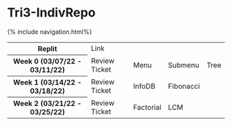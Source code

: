 <h1> Tri3-IndivRepo </h1>
{% include navigation.html%}

<table>
  <tr>
    <th>Replit</th>
    <td><a src="https://replit.com/@AlexDo8/Tri3-IndivRepo">Link</a>
  <tr>
    <th>Week 0 (03/07/22 - 03/11/22)</th>
    <td><a src="https://github.com/willcyber/tri3/issues/4">Review Ticket</a></td>
    <td><a src="https://alexd017.github.io/Tri3-IndivRepo/snippet/week0/maincode">Menu</a></td>
    <td><a src="https://alexd017.github.io/Tri3-IndivRepo/snippet/week0/submenucode">Submenu</a></td>
    <td><a src="https://alexd017.github.io/Tri3-IndivRepo/snippet/week0/treecode">Tree</a></td>
  </tr>
  <tr>
    <th>Week 1 (03/14/22 - 03/18/22)</th>
    <td><a src="https://github.com/willcyber/tri3/issues/21">Review Ticket</a></td>
    <td><a src="https://alexd017.github.io/Tri3-IndivRepo/snippet/week1/infodbcode">InfoDB</a></td>
    <td><a src="https://alexd017.github.io/Tri3-IndivRepo/snippet/week1/fibonaccicode">Fibonacci</a></td>
  </tr>
  <tr>
    <th>Week 2 (03/21/22 - 03/25/22)</th>
    <td><a src="https://github.com/willcyber/tri3/issues/28">Review Ticket</a></td>
    <td><a src="https://alexd017.github.io/Tri3-IndivRepo/snippet/week2/factorialcode">Factorial</a></td>
    <td><a src="https://alexd017.github.io/Tri3-IndivRepo/snippet/week2/lcmcode">LCM</a></td>
  </tr>
